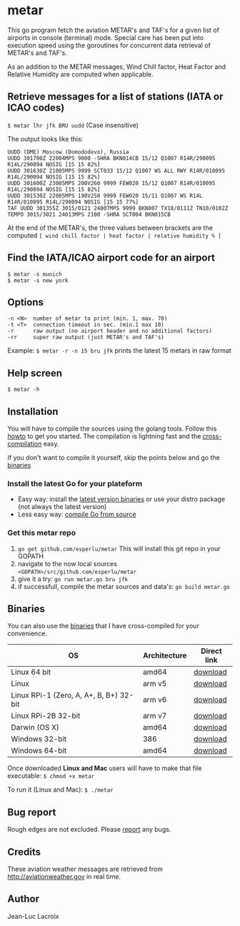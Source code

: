 # metar

This go program fetch the aviation METAR's and TAF's for a given list of airports in console (terminal) mode. Special care has been put into execution speed using the goroutines for concurrent data retrieval of METAR's and TAF's.

As an addition to the METAR messages, Wind Chill factor, Heat Factor and Relative Humidity are computed when applicable.


## Retrieve messages for a list of stations (IATA or ICAO codes)

```$ metar lhr jfk BRU uudd``` (Case insensitive)

The output looks like this:

```
UUDD (DME) Moscow (Domododevo), Russia
UUDD 301700Z 22004MPS 9000 -SHRA BKN014CB 15/12 Q1007 R14R/290095 R14L/290094 NOSIG [15 15 82%]
UUDD 301630Z 21005MPS 9999 SCT033 15/12 Q1007 WS ALL RWY R14R/010095 R14L/290094 NOSIG [15 15 82%]
UUDD 301600Z 23005MPS 200V260 9999 FEW020 15/12 Q1007 R14R/010095 R14L/290094 NOSIG [15 15 82%]
UUDD 301530Z 22005MPS 190V250 9999 FEW020 15/11 Q1007 WS R14L R14R/010095 R14L/290094 NOSIG [15 15 77%]
TAF UUDD 301355Z 3015/0121 24007MPS 9999 BKN007 TX18/0111Z TN10/0102Z TEMPO 3015/3021 24013MPS 2100 -SHRA SCT004 BKN015CB

```

At the end of the METAR's, the three values between brackets are the computed  ```[ wind chill factor | heat factor | relative humidity % ]```

## Find the IATA/ICAO airport code for an airport

```
$ metar -s munich
$ metar -s new york
```

## Options

```
-n <N>  number of metar to print (min. 1, max. 70)
-t <T>  connection timeout in sec. (min.1 max 10)
-r      raw output (no airport header and no additional factors)
-rr     super raw output (just METAR's and TAF's)
```
Example:   ```$ metar -r -n 15 bru jfk``` prints the latest 15 metars in raw format


## Help screen

```$ metar -h```

## Installation

You will have to compile the sources using the golang tools. Follow this [howto](https://golang.org/doc/code.html) to get you started. The compilation is lightning fast and the [cross-compilation](http://dave.cheney.net/2015/08/22/cross-compilation-with-go-1-5) easy.

If you don't want to compile it yourself, skip the points below and go the [binaries](#binaries)

### Install the latest Go for your plateform

* Easy way: install the [latest version binaries](https://golang.org/dl/) or use your distro package (not always the latest version)
* Less easy way: [compile Go from source](https://golang.org/doc/install/source)

### Get this metar repo

1. `go get github.com/esperlu/metar` This will install this git repo in your GOPATH
2. navigate to the now local sources `<GOPATH>/src/github.com/esperlu/metar`
3. give it a try: `go run metar.go bru jfk`
4. if successfull, compile the metar sources and data's: `go build metar.go`


## Binaries

You can also use the [binaries](https://github.com/esperlu/metar/tree/master/binaries) that I have cross-compiled for your convenience.

OS | Architecture | Direct link
------------ | ----------- | -------------
Linux 64 bit| amd64 | [download](https://github.com/esperlu/metar/blob/master/binaries/linux/amd64/metar?raw=true)
Linux | arm v5 | [download](https://github.com/esperlu/metar/blob/master/binaries/linux/arm5/metar?raw=true)
Linux RPi-1 (Zero, A, A+, B, B+) 32-bit| arm v6 | [download](https://github.com/esperlu/metar/blob/master/binaries/linux/arm6/metar?raw=true)
Linux RPi-2B 32-bit | arm v7 | [download](https://github.com/esperlu/metar/blob/master/binaries/linux/arm7/metar?raw=true)
Darwin (OS X) | amd64 | [download](https://github.com/esperlu/metar/blob/master/binaries/darwin/amd64/metar?raw=true)
Windows 32-bit| 386 | [download](https://github.com/esperlu/metar/blob/master/binaries/windows/amd64/metar.exe?raw=true)
Windows 64-bit| amd64 | [download](https://github.com/esperlu/metar/blob/master/binaries/windows/amd64/metar.exe?raw=true)


Once downloaded **Linux and Mac** users will have to make that file executable: `$ chmod +x metar`

To run it (Linux and Mac): `$ ./metar`

## Bug report
Rough edges are not excluded. Please [report](https://github.com/esperlu/metar/issues) any bugs.

## Credits
These aviation weather messages are retrieved from http://aviationweather.gov in real time.

## Author
Jean-Luc Lacroix
